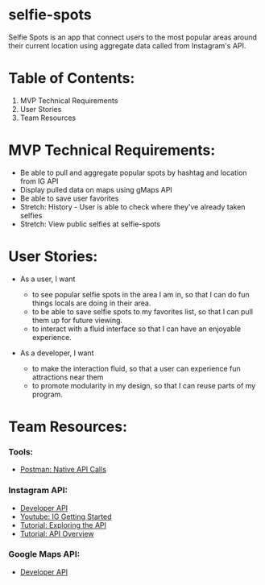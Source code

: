 # selfie-spots
Selfie Spots is an app that connect users to the most popular areas around their current location using aggregate data called from Instagram's API.

# Table of Contents:
1. MVP Technical Requirements
2. User Stories
3. Team Resources

# MVP Technical Requirements:
* Be able to pull and aggregate popular spots by hashtag and location from IG API
* Display pulled data on maps using gMaps API
* Be able to save user favorites
* Stretch: History - User is able to check where they've already taken selfies
* Stretch: View public selfies at selfie-spots

# User Stories:
* As a user, I want
  * to see popular selfie spots in the area I am in, so that I can do fun things locals are doing in their area.
  * to be able to save selfie spots to my favorites list, so that I can pull them up for future viewing.
  * to interact with a fluid interface so that I can have an enjoyable experience.

* As a developer, I want
  * to make the interaction fluid, so that a user can experience fun attractions near them
  * to promote modularity in my design, so that I can reuse parts of my program.

# Team Resources:
### Tools:
* [Postman: Native API Calls](https://www.getpostman.com/)

### Instagram API:
* [Developer API](https://www.instagram.com/developer/)
* [Youtube: IG Getting Started](https://www.youtube.com/playlist?list=PLlzlPp2QQwz6gB6TJ5UT0EnDGflFRNr8O)
* [Tutorial: Exploring the API](https://bigdataenthusiast.wordpress.com/2016/03/22/exploring-instagram-api-using-r/)
* [Tutorial: API Overview](http://www.developerdrive.com/2014/02/how-to-use-the-instagram-api/)


### Google Maps API:
* [Developer API](https://developers.google.com/maps/documentation/javascript/)
